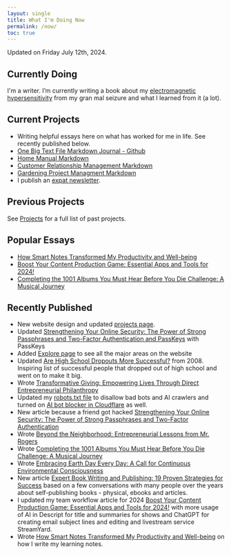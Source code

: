 ```yaml
---
layout: single
title: What I'm Doing Now
permalink: /now/
toc: true
---
```

Updated on Friday July 12th, 2024.

## Currently Doing
I'm a writer. I’m currently writing a book about my [electromagnetic hypersensitivity](/emf) from my gran mal seizure and what I learned from it (a lot).

## Current Projects
- Writing helpful essays here on what has worked for me in life. See recently published below.
- [One Big Text File Markdown Journal - Github](/obtf)
- [Home Manual Markdown](/home-manual)
- [Customer Relationship Management Markdown](/crm)
- [Gardening Project Managment Markdown](/gardening)
- I publish an [expat newsletter](/expatrebel).

## Previous Projects
See [Projects](/projects) for a full list of past projects.

## Popular Essays
- [How Smart Notes Transformed My Productivity and Well-being](/smart-notes/)
- [Boost Your Content Production Game: Essential Apps and Tools for 2024!](/workflow/)
- [Completing the 1001 Albums You Must Hear Before You Die Challenge: A Musical Journey](/1001-albums/)

## Recently Published
- New website design and updated [projects page](/projects).
- Updated [Strengthening Your Online Security: The Power of Strong Passphrases and Two-Factor Authentication and PassKeys](/security/) with PassKeys
- Added [Explore page](/explore) to see all the major areas on the website
- Updated [Are High School Dropouts More Successful?](/high-school-dropouts-are-more-successful/) from 2008. Inspiring list of successful people that dropped out of high school and went on to make it big.
- Wrote [Transformative Giving: Empowering Lives Through Direct Entrepreneurial Philanthropy](giving/)
- Updated my [robots.txt file](/robots.txt) to disallow bad bots and AI crawlers and turned on [AI bot blocker in Cloudflare](http://blog.cloudflare.com/declaring-your-aindependence-block-ai-bots-scrapers-and-crawlers-with-a-single-click) as well.
- New article because a friend got hacked [Strengthening Your Online Security: The Power of Strong Passphrases and Two-Factor Authentication](/security/)
- Wrote [Beyond the Neighborhood: Entrepreneurial Lessons from Mr. Rogers](/fred-rogers/)
- Wrote [Completing the 1001 Albums You Must Hear Before You Die Challenge: A Musical Journey](/1001-albums/)
- Wrote [Embracing Earth Day Every Day: A Call for Continuous Environmental Consciousness](/earth-day-everyday/)
- New article [Expert Book Writing and Publishing: 19 Proven Strategies for Success](/book-advice/) based on a few conversations with many people over the years about self-publishing books - physical, ebooks and articles.
- I updated my team workflow article for 2024 [Boost Your Content Production Game: Essential Apps and Tools for 2024!](/workflow/) with more usage of AI in Descript for title and summaries for shows and ChatGPT for creating email subject lines and editing and livestream service StreamYard.
- Wrote [How Smart Notes Transformed My Productivity and Well-being](/smart-notes/) on how I write my learning notes.